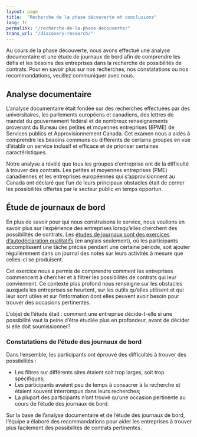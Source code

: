```yaml
---
layout: page
title:  "Recherche de la phase découverte et conclusions"
lang: fr
permalink: "/recherche-de-la-phase-decouverte/"
trans_url: "/discovery-research/"
---
```


Au cours de la phase découverte, nous avons effectué une analyse documentaire et une étude de journaux de bord afin de comprendre les défis et les besoins des entreprises dans la recherche de possibilités de contrats. Pour en savoir plus sur nos recherches, nos constatations ou nos recommandations, veuillez communiquer avec nous.
## Analyse documentaire
L’analyse documentaire était fondée sur des recherches effectuées par des universitaires, les parlements européens et canadiens, des lettres de mandat du gouvernement fédéral et de nombreux renseignements provenant du Bureau des petites et moyennes entreprises (BPME) de Services publics et Approvisionnement Canada. Cet examen nous a aidés à comprendre les besoins communs ou différents de certains groupes en vue d’établir un service inclusif et efficace et de prioriser certaines caractéristiques.

Notre analyse a révélé que tous les groupes d’entreprise ont de la difficulté à trouver des contrats. Les petites et moyennes entreprises (PME) canadiennes et les entreprises européennes qui s’approvisionnent au Canada ont déclaré que l’un de leurs principaux obstacles était de cerner les possibilités offertes par le secteur public en temps opportun.
## Étude de journaux de bord 
En plus de savoir pour qui nous construisons le service, nous voulions en savoir plus sur l’expérience des entreprises lorsqu’elles cherchent des possibilités de contrats. Les [études de journaux sont des exercices d’autodéclaration qualitatifs](https://www.nngroup.com/articles/diary-studies/) (en anglais seulement), où les participants accomplissent une tâche précise pendant une certaine période, soit ajouter régulièrement dans un journal des notes sur leurs activités à mesure que celles-ci se produisent. 

Cet exercice nous a permis de comprendre comment les entreprises commencent à chercher et à filtrer les possibilités de contrats qui leur conviennent. Ce contexte plus profond nous renseigne sur les obstacles auxquels les entreprises se heurtent, sur les outils qu’elles utilisent et qui leur sont utiles et sur l’information dont elles peuvent avoir besoin pour trouver des occasions pertinentes. 

L’objet de l’étude était : comment une entreprise décide-t-elle si une possibilité vaut la peine d’être étudiée plus en profondeur, avant de décider si elle doit soumissionner? 
### Constatations de l’étude des journaux de bord
Dans l’ensemble, les participants ont éprouvé des difficultés à trouver des possibilités :
* Les filtres sur différents sites étaient soit trop larges, soit trop spécifiques; 
* Les participants avaient peu de temps à consacrer à la recherche et étaient souvent interrompus dans leurs recherches; 
* La plupart des participants n’ont trouvé qu’une occasion pertinente au cours de l’étude des journaux de bord.

Sur la base de l’analyse documentaire et de l’étude des journaux de bord, l’équipe a élaboré des recommandations pour aider les entreprises à trouver plus facilement des possibilités de contrats pertinentes. 
